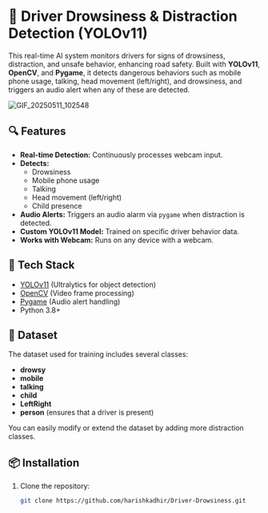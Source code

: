 # 🚗 Driver Drowsiness & Distraction Detection (YOLOv11)

This real-time AI system monitors drivers for signs of drowsiness, distraction, and unsafe behavior, enhancing road safety. Built with **YOLOv11**, **OpenCV**, and **Pygame**, it detects dangerous behaviors such as mobile phone usage, talking, head movement (left/right), and drowsiness, and triggers an audio alert when any of these are detected.

![GIF_20250511_102548](https://github.com/user-attachments/assets/2f248faf-7962-4339-bd48-fb5b1b7b7513)


## 🔍 Features

- **Real-time Detection:** Continuously processes webcam input.
- **Detects:**
  - Drowsiness
  - Mobile phone usage
  - Talking
  - Head movement (left/right)
  - Child presence
- **Audio Alerts:** Triggers an audio alarm via `pygame` when distraction is detected.
- **Custom YOLOv11 Model:** Trained on specific driver behavior data.
- **Works with Webcam:** Runs on any device with a webcam.

## 🧠 Tech Stack

- [YOLOv11](https://github.com/ultralytics/ultralytics) (Ultralytics for object detection)
- [OpenCV](https://opencv.org/) (Video frame processing)
- [Pygame](https://www.pygame.org/) (Audio alert handling)
- Python 3.8+

## 📁 Dataset

The dataset used for training includes several classes:

- **drowsy**
- **mobile**
- **talking**
- **child**
- **LeftRight**
- **person** (ensures that a driver is present)

You can easily modify or extend the dataset by adding more distraction classes.

## 📦 Installation

1. Clone the repository:
   ```bash
   git clone https://github.com/harishkadhir/Driver-Drowsiness.git

   
   
